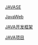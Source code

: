 [JAVASE](JAVA/JAVASE/)

[JavaWeb](JAVA/JavaWeb/)

[JAVA开发框架](JAVA/JAVA开发框架/)

[JAVA项目](JAVA/JAVA项目/)
